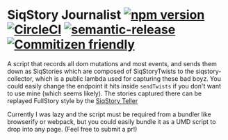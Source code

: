 # SiqStory Journalist [![npm version](https://badge.fury.io/js/siqstory-journalist.svg)](http://badge.fury.io/js/siqstory-journalist)  [![CircleCI](https://circleci.com/gh/salesforceiq-oss/siqstory-journalist.svg?style=svg)](https://circleci.com/gh/salesforceiq-oss/siqstory-journalist)  [![semantic-release](https://img.shields.io/badge/%20%20%F0%9F%93%A6%F0%9F%9A%80-semantic--release-e10079.svg)](https://github.com/semantic-release/semantic-release) [![Commitizen friendly](https://img.shields.io/badge/commitizen-friendly-brightgreen.svg)](http://commitizen.github.io/cz-cli/)



 A script that records all dom mutations and most events, and sends them down as SiqStories which are composed of SiqStoryTwists to the siqstory-collector, which is a public lambda used for capturing these bad boyz. You could easily change the endpoint it hits inside `sendTwists` if you don't want to use mine (which seems likely). The stories captured there can be replayed FullStory style by the [SiqStory Teller](http://github.com/relateiq/siqstory-teller "SiqStory Teller") 
 
 Currently I was lazy and the script must be required from a bundler like browserify or webpack, but you could easily bundle it as a UMD script to drop into any page. (Feel free to submit a pr!)
